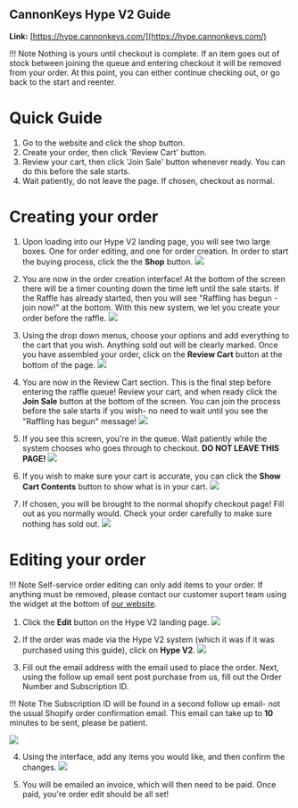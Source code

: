## CannonKeys Hype V2 Guide

**Link:** [https://hype.cannonkeys.com/](https://hype.cannonkeys.com/)

!!! Note Nothing is yours until checkout is complete. If an item goes out of stock between joining the queue and entering checkout it will be removed from your order. At this point, you can either continue checking out, or go back to the start and reenter.

# Quick Guide
1. Go to the website and click the shop button.
2. Create your order, then click 'Review Cart' button.
3. Review your cart, then click 'Join Sale' button whenever ready. You can do this before the sale starts.
4. Wait patiently, do not leave the page. If chosen, checkout as normal.

# Creating your order

 1. Upon loading into our Hype V2 landing page, you will see two large boxes. One for order editing, and one for order creation. In order to start the buying process, click the the **Shop** button.
![](images/hypev2/hype-01.png)

 2. You are now in the order creation interface! At the bottom of the screen there will be a timer counting down the time left until the sale starts. If the Raffle has already started, then you will see "Raffling has begun - join now!" at the bottom. With this new system, we let you create your order before the raffle.
![](images/hypev2/hype-02.png)

3. Using the drop down menus, choose your options and add everything to the cart that you wish. Anything sold out will be clearly marked. Once you have assembled your order, click on the **Review Cart** button at the bottom of the page.
![](images/hypev2/hype-03.png)

4. You are now in the Review Cart section. This is the final step before entering the raffle queue! Review your cart, and when ready click the **Join Sale** button at the bottom of the screen. You can join the process before the sale starts if you wish- no need to wait until you see the "Raffling has begun" message!
![](images/hypev2/hype-04.png)

5. If you see this screen, you're in the queue. Wait patiently while the system chooses who goes through to checkout. **DO NOT LEAVE THIS PAGE!**
![](images/hypev2/hype-05.png)

6. If you wish to make sure your cart is accurate, you can click the **Show Cart Contents** button to show what is in your cart.
![](images/hypev2/hype-06.png)

7. If chosen, you will be brought to the normal shopify checkout page! Fill out as you normally would. Check your order carefully to make sure nothing has sold out.
![](images/hypev2/hype-07.png)

# Editing your order

!!! Note Self-service order editing can only add items to your order. If anything must be removed, please contact our customer suport team using the widget at the bottom of [our website](https://cannonkeys.com/).

1. Click the **Edit** button on the Hype V2 landing page.
![](images/hypev2/hype-08.png)

2. If the order was made via the Hype V2 system (which it was if it was purchased using this guide), click on **Hype V2**. 
![](images/hypev2/hype-09.png)

3. Fill out the email address with the email used to place the order. Next, using the follow up email sent post purchase from us, fill out the Order Number and Subscription ID.

!!! Note The Subscription ID will be found in a second follow up email- not the usual Shopify order confirmation email. This email can take up to **10** minutes to be sent, please be patient.

![](images/hypev2/hype-10.png)

4. Using the interface, add any items you would like, and then confirm the changes.
![](images/hypev2/hype-11.png)

5. You will be emailed an invoice, which will then need to be paid. Once paid, you're order edit should be all set!

